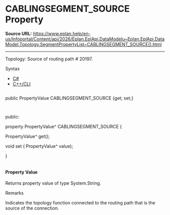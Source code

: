 # CABLINGSEGMENT_SOURCE Property

**Source URL:** https://www.eplan.help/en-us/Infoportal/Content/api/2026/Eplan.EplApi.DataModelu~Eplan.EplApi.DataModel.Topology.SegmentPropertyList~CABLINGSEGMENT_SOURCE().html

---

Topology: Source of routing path # 20197.

Syntax

- [C#](#i-syntax-CS)
- [C++/CLI](#i-syntax-CPP2005)

```
```
public PropertyValue CABLINGSEGMENT_SOURCE {get; set;}
```
```

```
```
public:

property PropertyValue^ CABLINGSEGMENT_SOURCE {

   PropertyValue^ get();

   void set (    PropertyValue^ value);

}
```
```

#### Property Value

Returns property value of type System.String.

Remarks

Indicates the topology function connected to the routing path that is the source of the connection.
